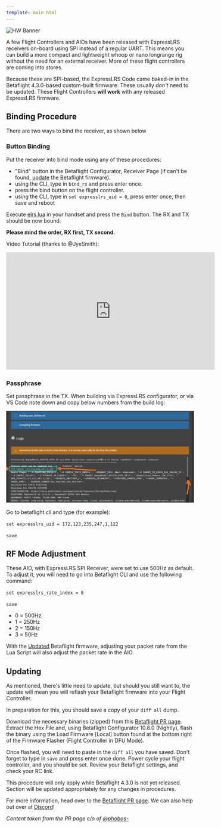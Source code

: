 ```yaml
---
template: main.html
---
```


![HW Banner](https://raw.githubusercontent.com/ExpressLRS/ExpressLRS-hardware/master/img/hardware.png)

A few Flight Controllers and AIOs have been released with ExpressLRS receivers on-board using SPI instead of a regular UART. This means you can build a more compact and lightweight whoop or nano longrange rig without the need for an external receiver. More of these flight controllers are coming into stores.

Because these are SPI-based, the ExpressLRS Code came baked-in in the Betaflight 4.3.0-based custom-built firmware. These usually *don't* need to be updated. These Flight Controllers **will work** with any released ExpressLRS firmware.

## Binding Procedure

There are two ways to bind the receiver, as shown below

### Button Binding

Put the receiver into bind mode using any of these procedures:

- "Bind" button in the Betaflight Configurator, Receiver Page (if can't be found, [update](../../hardware/spi-receivers/#updating) the Betaflight firmware).
- using the CLI, type in `bind_rx` and press enter once.
- press the bind button on the flight controller.
- using the CLI, type in `set expresslrs_uid = 0`, press enter once, then save and reboot

Execute [elrs.lua](../../quick-start/tx-prep/#lua-script) in your handset and press the `Bind` button. The RX and TX should be now bound.

**Please mind the order, RX first, TX second.**

Video Tutorial (thanks to @JyeSmith):

<iframe width="560" height="315" src="https://www.youtube.com/embed/U2sxqx2oT4k" title="YouTube video player" frameborder="0" allow="accelerometer; autoplay; clipboard-write; encrypted-media; gyroscope; picture-in-picture" allowfullscreen></iframe>


### Passphrase

Set passphrase in the TX. When building via ExpressLRS configurator, or via VS Code note down and copy below numbers from the build log:

![UID String](../assets/images/UIDsource.png)

Go to betaflight cli and type (for example):

`set expresslrs_uid = 172,123,235,247,1,122`

`save`

## RF Mode Adjustment

These AIO, with ExpressLRS SPI Receiver, were set to use 500Hz as default. To adjust it, you will need to go into Betaflight CLI and use the following command:

`set expresslrs_rate_index = 0`

`save`

- 0 = 500Hz
- 1 = 250Hz
- 2 = 150Hz
- 3 = 50Hz

With the [Updated](../../hardware/spi-receivers/#updating) Betaflight firmware, adjusting your packet rate from the Lua Script will also adjust the packet rate in the AIO.

## Updating

As mentioned, there's little need to update, but should you still want to, the update will mean you will reflash your Betaflight firmware into your Flight Controller.

In preparation for this, you should save a copy of your `diff all` dump.

Download the necessary binaries (zipped) from this [Betaflight PR page](https://github.com/betaflight/betaflight/pull/10788). Extract the Hex File and, using Betaflight Configurator 10.8.0 (Nightly), flash the binary using the Load Firmware [Local] button found at the bottom right of the Firmware Flasher (Flight Controller in DFU Mode).

Once flashed, you will need to paste in the `diff all` you have saved. Don't forget to type in `save` and press enter once done. Power cycle your flight controller, and you should be set. Review your Betaflight settings, and check your RC link.

This procedure will only apply while Betaflight 4.3.0 is not yet released. Section will be updated appropriately for any changes in procedures.

For more information, head over to the [Betaflight PR page](https://github.com/betaflight/betaflight/pull/10788). We can also help out over at [Discord](https://discord.gg/dS6ReFY)!

*Content taken from the PR page c/o of [@phobos-](https://github.com/phobos-)*